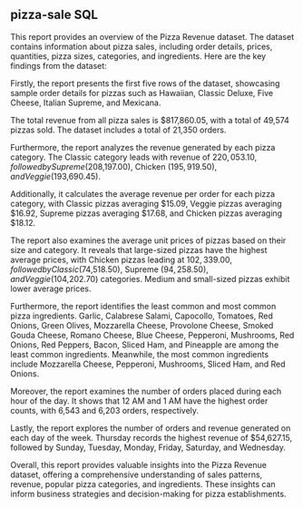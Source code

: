 ## pizza-sale SQL
This report provides an overview of the Pizza Revenue dataset. The dataset contains information about pizza sales, including order details, prices, quantities, pizza sizes, categories, and ingredients. Here are the key findings from the dataset:

Firstly, the report presents the first five rows of the dataset, showcasing sample order details for pizzas such as Hawaiian, Classic Deluxe, Five Cheese, Italian Supreme, and Mexicana.

The total revenue from all pizza sales is $817,860.05, with a total of 49,574 pizzas sold. The dataset includes a total of 21,350 orders.

Furthermore, the report analyzes the revenue generated by each pizza category. The Classic category leads with revenue of $220,053.10, followed by Supreme ($208,197.00), Chicken ($195,919.50), and Veggie ($193,690.45).

Additionally, it calculates the average revenue per order for each pizza category, with Classic pizzas averaging $15.09, Veggie pizzas averaging $16.92, Supreme pizzas averaging $17.68, and Chicken pizzas averaging $18.12.

The report also examines the average unit prices of pizzas based on their size and category. It reveals that large-sized pizzas have the highest average prices, with Chicken pizzas leading at $102,339.00, followed by Classic ($74,518.50), Supreme ($94,258.50), and Veggie ($104,202.70) categories. Medium and small-sized pizzas exhibit lower average prices.

Furthermore, the report identifies the least common and most common pizza ingredients. Garlic, Calabrese Salami, Capocollo, Tomatoes, Red Onions, Green Olives, Mozzarella Cheese, Provolone Cheese, Smoked Gouda Cheese, Romano Cheese, Blue Cheese, Pepperoni, Mushrooms, Red Onions, Red Peppers, Bacon, Sliced Ham, and Pineapple are among the least common ingredients. Meanwhile, the most common ingredients include Mozzarella Cheese, Pepperoni, Mushrooms, Sliced Ham, and Red Onions.

Moreover, the report examines the number of orders placed during each hour of the day. It shows that 12 AM and 1 AM have the highest order counts, with 6,543 and 6,203 orders, respectively.

Lastly, the report explores the number of orders and revenue generated on each day of the week. Thursday records the highest revenue of $54,627.15, followed by Sunday, Tuesday, Monday, Friday, Saturday, and Wednesday.

Overall, this report provides valuable insights into the Pizza Revenue dataset, offering a comprehensive understanding of sales patterns, revenue, popular pizza categories, and ingredients. These insights can inform business strategies and decision-making for pizza establishments.
